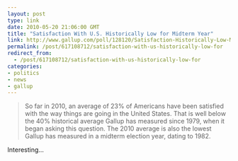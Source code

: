 ```yaml
---
layout: post
type: link
date: 2010-05-20 21:06:00 GMT
title: "Satisfaction With U.S. Historically Low for Midterm Year"
link: http://www.gallup.com/poll/128120/Satisfaction-Historically-Low-Midterm-Year.aspx
permalink: /post/617108712/satisfaction-with-us-historically-low-for
redirect_from: 
  - /post/617108712/satisfaction-with-us-historically-low-for
categories:
- politics
- news
- gallup
---
```

<blockquote>So far in 2010, an average of 23% of Americans have been satisfied with the way things are going in the United States. That is well below the 40% historical average Gallup has measured since 1979, when it began asking this question. The 2010 average is also the lowest Gallup has measured in a midterm election year, dating to 1982.</blockquote>
Interesting...